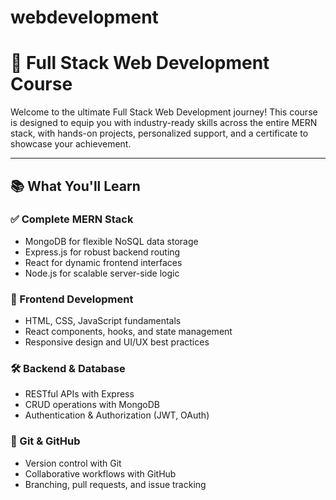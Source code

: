 # webdevelopment
# 🚀 Full Stack Web Development Course

Welcome to the ultimate Full Stack Web Development journey! This course is designed to equip you with industry-ready skills across the entire MERN stack, with hands-on projects, personalized support, and a certificate to showcase your achievement.

---

## 📚 What You'll Learn

### ✅ Complete MERN Stack
- MongoDB for flexible NoSQL data storage
- Express.js for robust backend routing
- React for dynamic frontend interfaces
- Node.js for scalable server-side logic

### 🎨 Frontend Development
- HTML, CSS, JavaScript fundamentals
- React components, hooks, and state management
- Responsive design and UI/UX best practices

### 🛠️ Backend & Database
- RESTful APIs with Express
- CRUD operations with MongoDB
- Authentication & Authorization (JWT, OAuth)

### 🔧 Git & GitHub
- Version control with Git
- Collaborative workflows with GitHub
- Branching, pull requests, and issue tracking




